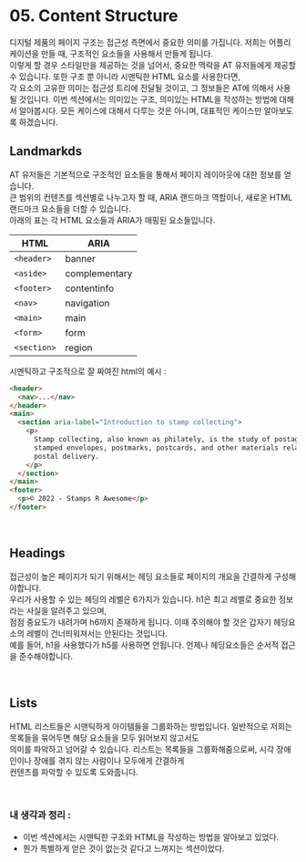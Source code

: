 # 05. Content Structure

디지털 제품의 페이지 구조는 접근성 측면에서 중요한 의미를 가집니다. 저희는 어플리케이션을 만들 때, 구조적인 요소들을 사용해서 만들게 됩니다.  
이렇게 할 경우 스타일만을 제공하는 것을 넘어서, 중요한 맥락을 AT 유저들에게 제공할 수 있습니다. 또한 구조 뿐 아니라 시맨틱한 HTML 요소를 사용한다면,  
각 요소의 고유한 의미는 접근성 트리에 전달될 것이고, 그 정보들은 AT에 의해서 사용될 것입니다. 이번 섹션에서는 의미있는 구조, 의미있는 HTML을 작성하는 방법에 대해서 알아봅시다. 모든 케이스에 대해서 다루는 것은 아니며, 대표적인 케이스만 알아보도록 하겠습니다.

## Landmarkds

AT 유저들은 기본적으로 구조적인 요소들을 통해서 페이지 레이아웃에 대한 정보를 얻습니다.  
큰 범위의 컨텐츠를 섹션별로 나누고자 할 때, ARIA 랜드마크 역할이나, 새로운 HTML 랜드마크 요소들을 더할 수 있습니다.  
아래의 표는 각 HTML 요소들과 ARIA가 매핑된 요소들입니다.

| HTML        | ARIA          |
| ----------- | ------------- |
| `<header>`  | banner        |
| `<aside>`   | complementary |
| `<footer>`  | contentinfo   |
| `<nav>`     | navigation    |
| `<main>`    | main          |
| `<form>`    | form          |
| `<section>` | region        |

시멘틱하고 구조적으로 잘 짜여진 html의 예시 :

```html
<header>
  <nav>...</nav>
</header>
<main>
  <section aria-label="Introduction to stamp collecting">
    <p>
      Stamp collecting, also known as philately, is the study of postage stamps,
      stamped envelopes, postmarks, postcards, and other materials relating to
      postal delivery.
    </p>
  </section>
</main>
<footer>
  <p>© 2022 - Stamps R Awesome</p>
</footer>
```

<br>

## Headings

접근성이 높은 페이지가 되기 위해서는 헤딩 요소들로 페이지의 개요을 간결하게 구성해야합니다.  
우리가 사용할 수 있는 헤딩의 레벨은 6가지가 있습니다. h1은 최고 레벨로 중요한 정보라는 사실을 알려주고 있으며,  
점점 중요도가 내려가며 h6까지 존재하게 됩니다. 이때 주의해야 할 것은 갑자기 헤딩요소의 레벨이 건너띄워져서는 안된다는 것입니다.  
예를 들어, h1을 사용했다가 h5를 사용하면 안됩니다. 언제나 헤딩요소들은 순서적 접근을 준수해야합니다.

<br>

## Lists

HTML 리스트들은 시맨틱하게 아이템들을 그룹화하는 방법입니다. 일반적으로 저희는 목록들을 묶어두면 해당 요소들을 모두 읽어보지 않고서도  
의미를 파악하고 넘어갈 수 있습니다. 리스트는 목록들을 그룹화해줌으로써, 시각 장애인이나 장애를 겪지 않는 사람이나 모두에게 간결하게  
컨텐츠를 파악할 수 있도록 도와줍니다.

<br>

### 내 생각과 정리 :

- 이번 섹션에서는 시맨틱한 구조와 HTML을 작성하는 방법을 알아보고 있었다.
- 뭔가 특별하게 얻은 것이 없는것 같다고 느껴지는 섹션이었다.
